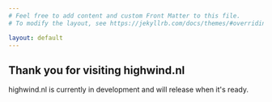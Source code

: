 ```yaml
---
# Feel free to add content and custom Front Matter to this file.
# To modify the layout, see https://jekyllrb.com/docs/themes/#overriding-theme-defaults

layout: default
---
```


## Thank you for visiting highwind.nl

highwind.nl is currently in development and will release when it's ready.

